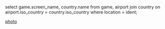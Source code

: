 select game.screen_name, country.name
from game, airport
join country on airport.iso_country = country.iso_country
where location = ident;

[photo](ex4_q3_photo.png)